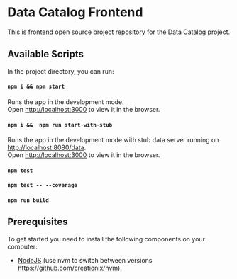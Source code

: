 # Data Catalog Frontend
This is frontend open source project repository for the Data Catalog project.

## Available Scripts

In the project directory, you can run:

#### `npm i && npm start`

Runs the app in the development mode.<br>
Open [http://localhost:3000](http://localhost:3000) to view it in the browser.


#### `npm i &&  npm run start-with-stub`
Runs the app in the development mode with stub data server running on [http://localhost:8080/data](http://localhost:8080/data).<br>
Open [http://localhost:3000](http://localhost:3000) to view it in the browser.

#### `npm test`

#### `npm test -- --coverage`

#### `npm run build`

## Prerequisites

To get started you need to install the following components on your computer:

* [NodeJS](https://nodejs.org) (use nvm to switch between versions https://github.com/creationix/nvm).



